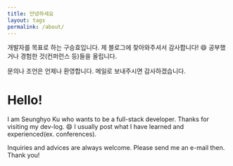 ```yaml
---
title: 안녕하세요
layout: tags
permalink: /about/
---
```

개발자를 목표로 하는 구승효입니다.
제 블로그에 찾아와주셔서 감사합니다! :smile:
공부했거나 경험한 것(컨퍼런스 등)들을 올립니다.

문의나 조언은 언제나 환영합니다.
메일로 보내주시면 감사하겠습니다.


# Hello!

I am Seunghyo Ku who wants to be a full-stack developer.
Thanks for visiting my dev-log. :smile:
I usually post what I have learned and experienced(ex. conferences).

Inquiries and advices are always welcome.
Please send me an e-mail then.
Thank you!
